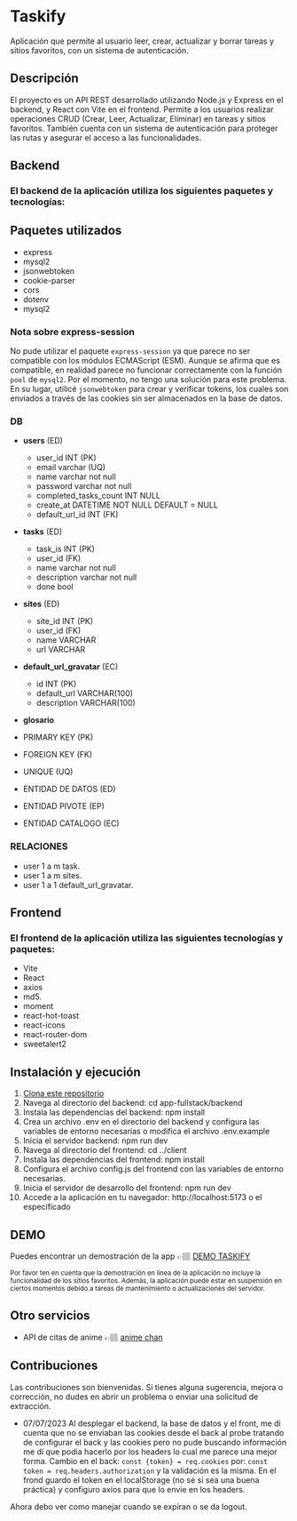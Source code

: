 # **Taskify**

Aplicación que permite al usuario leer, crear, actualizar y borrar tareas y sitios favoritos, con un sistema de autenticación.


## **Descripción**

El proyecto es un API REST desarrollado utilizando Node.js y Express en el backend, y React con Vite en el frontend. Permite a los usuarios realizar operaciones CRUD (Crear, Leer, Actualizar, Eliminar) en tareas y sitios favoritos. También cuenta con un sistema de autenticación para proteger las rutas y asegurar el acceso a las funcionalidades.

## **Backend**
### El backend de la aplicación utiliza los siguientes paquetes y tecnologías:
## Paquetes utilizados

- express
- mysql2 
- jsonwebtoken 
- cookie-parser  
- cors 
- dotenv 
- mysql2 

### Nota sobre express-session

No pude utilizar el paquete `express-session` ya que parece no ser compatible con los módulos ECMAScript (ESM). Aunque se afirma que es compatible, en realidad parece no funcionar correctamente con la función `pool` de `mysql2`. Por el momento, no tengo una solución para este problema. En su lugar, utilicé `jsonwebtoken` para crear y verificar tokens, los cuales son enviados a través de las cookies sin ser almacenados en la base de datos.


### DB

- **users** (ED)
  - user_id INT (PK)
  - email varchar (UQ)
  - name varchar not null
  - password varchar not null
  - completed_tasks_count INT NULL
  - create_at DATETIME NOT NULL DEFAULT = NULL
  - default_url_id INT (FK)


- **tasks** (ED)
  - task_is INT (PK)
  - user_id (FK)
  - name varchar not null
  - description varchar not null
  - done bool

- **sites** (ED)
  - site_id INT (PK)
  - user_id (FK)
  - name VARCHAR
  - url VARCHAR

- **default_url_gravatar** (EC)
  - id INT (PK)
  - default_url VARCHAR(100)
  - description VARCHAR(100)


- **glosario**
- PRIMARY KEY (PK)
- FOREIGN KEY (FK)
- UNIQUE (UQ)
- ENTIDAD DE DATOS (ED)
- ENTIDAD PIVOTE (EP)
- ENTIDAD CATALOGO (EC)

### RELACIONES
- user 1 a m task.
- user 1 a m sites.
- user 1 a 1 default_url_gravatar.


## **Frontend**
### El frontend de la aplicación utiliza las siguientes tecnologías y paquetes:

- Vite 
- React 
- axios 
- md5.
- moment 
- react-hot-toast 
- react-icons
- react-router-dom 
- sweetalert2 

## **Instalación y ejecución**
1. [Clona este repositorio](https://github.com/LuisJimenez19/app-fullstack.git)
2. Navega al directorio del backend: cd app-fullstack/backend
3. Instala las dependencias del backend: npm install
4. Crea un archivo .env en el directorio del backend y configura las variables de entorno necesarias o modifica el archivo .env.example
5. Inicia el servidor backend: npm run dev
6. Navega al directorio del frontend: cd ../client
7. Instala las dependencias del frontend: npm install
8. Configura el archivo config.js del frontend con las variables de entorno necesarias.
9. Inicia el servidor de desarrollo del frontend: npm run dev
10. Accede a la aplicación en tu navegador: http://localhost:5173 o el especificado

## DEMO
Puedes encontrar un demostración de la app 👉🏽 [DEMO TASKIFY](https://taskifyap.netlify.app/)

<small>Por favor ten en cuenta que la demostración en línea de la aplicación no incluye la funcionalidad de los sitios favoritos. Además, la aplicación puede estar en suspensión en ciertos momentos debido a tareas de mantenimiento o actualizaciones del servidor.</small>

## Otro servicios
- API de citas de anime 👉🏽 [anime chan](http://animechan.melosh.space/random)


## Contribuciones
Las contribuciones son bienvenidas. Si tienes alguna sugerencia, mejora o corrección, no dudes en abrir un problema o enviar una solicitud de extracción.

- 07/07/2023
Al desplegar el backend, la base de datos y el front, me di cuenta que no se enviaban las cookies desde el back al 
probe tratando de configurar el back y las cookies pero no pude
buscando información me dí que podia hacerlo por los headers lo cual me parece una mejor forma.
Cambio en el back:
`const {token} = req.cookies`
por:
`const token = req.headers.authorization`
y la validación es la misma.
En el frond guardo el token en el localStorage (no sé si sea una buena práctica) y configuro axios
para que lo envie en los headers.

Ahora debo ver como manejar cuando se expiran o se da logout. 
